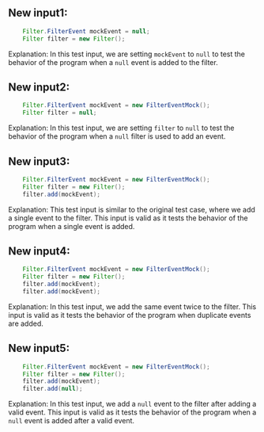 ## New input1:
```java
    Filter.FilterEvent mockEvent = null;
    Filter filter = new Filter();
```
Explanation: In this test input, we are setting `mockEvent` to `null` to test the behavior of the program when a `null` event is added to the filter.

## New input2:
```java
    Filter.FilterEvent mockEvent = new FilterEventMock();
    Filter filter = null;
```
Explanation: In this test input, we are setting `filter` to `null` to test the behavior of the program when a `null` filter is used to add an event.

## New input3:
```java
    Filter.FilterEvent mockEvent = new FilterEventMock();
    Filter filter = new Filter();
    filter.add(mockEvent);
```
Explanation: This test input is similar to the original test case, where we add a single event to the filter. This input is valid as it tests the behavior of the program when a single event is added.

## New input4:
```java
    Filter.FilterEvent mockEvent = new FilterEventMock();
    Filter filter = new Filter();
    filter.add(mockEvent);
    filter.add(mockEvent);
```
Explanation: In this test input, we add the same event twice to the filter. This input is valid as it tests the behavior of the program when duplicate events are added.

## New input5:
```java
    Filter.FilterEvent mockEvent = new FilterEventMock();
    Filter filter = new Filter();
    filter.add(mockEvent);
    filter.add(null);
```
Explanation: In this test input, we add a `null` event to the filter after adding a valid event. This input is valid as it tests the behavior of the program when a `null` event is added after a valid event.